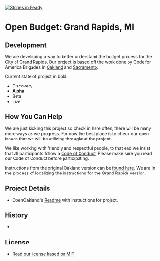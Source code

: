 [![Stories in Ready](https://badge.waffle.io/Allen616/openbudgetgr.svg?label=ready&title=Ready)](http://waffle.io/Allen616/openbudgetgr)

# Open Budget: Grand Rapids, MI



## Development

We are developing a way to better understand the budget process for the City of Grand Rapids. Our project is based off the work done by Code for America Brigades in [Oakland](http://openbudgetoakland.org/) and [Sacramento](http://openbudgetsac.org/).

Current state of project in bold.

- Discovery
- **Alpha**
- Beta
- Live

## How You Can Help

We are just kicking this project so check in here often, there will be many more ways as we progress. For now the best place is to check our open issues that we will be utilizing throughout the project.

We like working with friendly and respectful people, to that end we insist that all participants follow a [Code of Conduct](https://github.com/friendlycode/codeofconduct/blob/master/README.md). Please make sure you read our Code of Conduct before participating.

Instructions from the original Oakland version can be [found here](https://github.com/friendlycode/openbudgetgr/blob/master/Install_instructions.md). We are in the process of localizing the instructions for the Grand Rapids version.

## Project Details

- OpenOakland's [Readme](https://github.com/friendlycode/openbudgetgr/blob/master/Oakland_README.md) with instructions for project.



## History

- ​

## License

- [Read our license based on MIT](https://github.com/friendlycode/openbudgetgr/blob/master/License.md)
